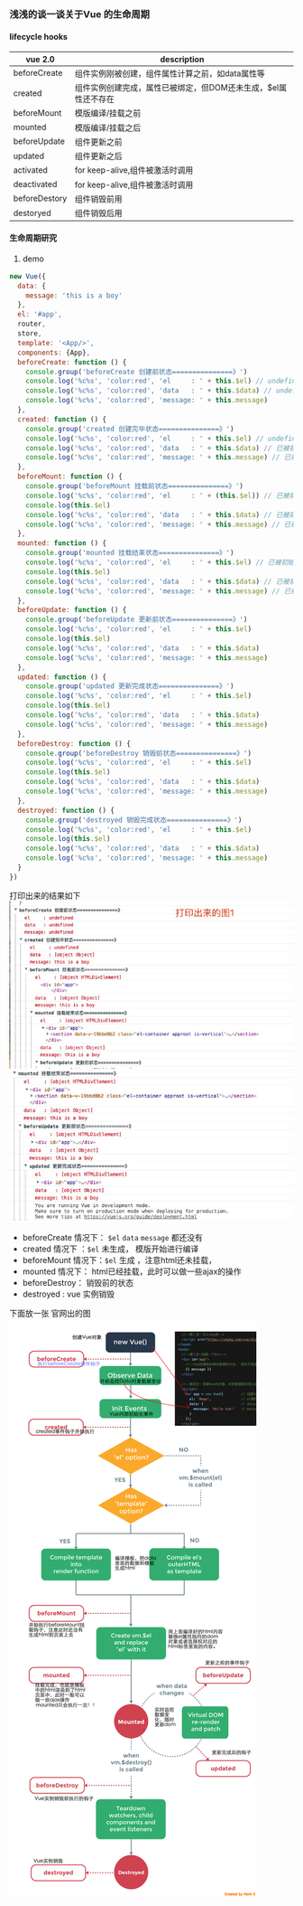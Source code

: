 ### 浅浅的谈一谈关于Vue 的生命周期
#### lifecycle hooks  

| vue 2.0 | description |
| ------ | ------ |
| beforeCreate | 组件实例刚被创建，组件属性计算之前，如data属性等 |
| created | 组件实例创建完成，属性已被绑定，但DOM还未生成，$el属性还不存在 |
| beforeMount| 模版编译/挂载之前 |
| mounted | 模版编译/挂载之后 |
| beforeUpdate| 组件更新之前 |
| updated | 组件更新之后 |
| activated| for keep-alive,组件被激活时调用 |
| deactivated | for keep-alive,组件被激活时调用 |
| beforeDestory| 组件销毁前用 |
| destoryed | 组件销毁后用 | 

#### 生命周期研究

1. demo 

```js
new Vue({
  data: {
    message: 'this is a boy'
  },
  el: '#app',
  router,
  store,
  template: '<App/>',
  components: {App},
  beforeCreate: function () {
    console.group('beforeCreate 创建前状态===============》')
    console.log('%c%s', 'color:red', 'el     : ' + this.$el) // undefined
    console.log('%c%s', 'color:red', 'data   : ' + this.$data) // undefined
    console.log('%c%s', 'color:red', 'message: ' + this.message)
  },
  created: function () {
    console.group('created 创建完毕状态===============》')
    console.log('%c%s', 'color:red', 'el     : ' + this.$el) // undefined
    console.log('%c%s', 'color:red', 'data   : ' + this.$data) // 已被初始化
    console.log('%c%s', 'color:red', 'message: ' + this.message) // 已被初始化
  },
  beforeMount: function () {
    console.group('beforeMount 挂载前状态===============》')
    console.log('%c%s', 'color:red', 'el     : ' + (this.$el)) // 已被初始化
    console.log(this.$el)
    console.log('%c%s', 'color:red', 'data   : ' + this.$data) // 已被初始化
    console.log('%c%s', 'color:red', 'message: ' + this.message) // 已被初始化
  },
  mounted: function () {
    console.group('mounted 挂载结束状态===============》')
    console.log('%c%s', 'color:red', 'el     : ' + this.$el) // 已被初始化
    console.log(this.$el)
    console.log('%c%s', 'color:red', 'data   : ' + this.$data) // 已被初始化
    console.log('%c%s', 'color:red', 'message: ' + this.message) // 已被初始化
  },
  beforeUpdate: function () {
    console.group('beforeUpdate 更新前状态===============》')
    console.log('%c%s', 'color:red', 'el     : ' + this.$el)
    console.log(this.$el)
    console.log('%c%s', 'color:red', 'data   : ' + this.$data)
    console.log('%c%s', 'color:red', 'message: ' + this.message)
  },
  updated: function () {
    console.group('updated 更新完成状态===============》')
    console.log('%c%s', 'color:red', 'el     : ' + this.$el)
    console.log(this.$el)
    console.log('%c%s', 'color:red', 'data   : ' + this.$data)
    console.log('%c%s', 'color:red', 'message: ' + this.message)
  },
  beforeDestroy: function () {
    console.group('beforeDestroy 销毁前状态===============》')
    console.log('%c%s', 'color:red', 'el     : ' + this.$el)
    console.log(this.$el)
    console.log('%c%s', 'color:red', 'data   : ' + this.$data)
    console.log('%c%s', 'color:red', 'message: ' + this.message)
  },
  destroyed: function () {
    console.group('destroyed 销毁完成状态===============》')
    console.log('%c%s', 'color:red', 'el     : ' + this.$el)
    console.log(this.$el)
    console.log('%c%s', 'color:red', 'data   : ' + this.$data)
    console.log('%c%s', 'color:red', 'message: ' + this.message)
  }
})

```
   打印出来的结果如下
   ![图1](./img/1.jpg)
   ![图2](./img/2.jpg)

   *  beforeCreate 情况下： `$el` `data`  `message`  都还没有
   *  created 情况下 ：`$el` 未生成， 模版开始进行编译
   *  beforeMount 情况下：`$el` 生成 ，注意html还未挂载，
   *  mounted 情况下： html已经挂载，此时可以做一些ajax的操作
   * beforeDestroy： 销毁前的状态
   * destroyed : vue 实例销毁

   下面放一张 官网出的图
   ![图2](./img/o_lifecycle.png) 
